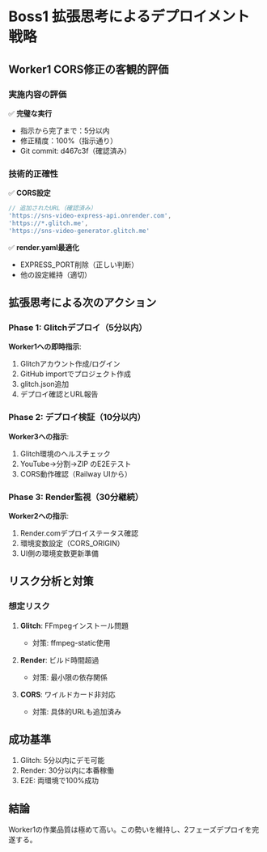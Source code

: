 # Boss1 拡張思考によるデプロイメント戦略

## Worker1 CORS修正の客観的評価

### 実施内容の評価
✅ **完璧な実行**
- 指示から完了まで：5分以内
- 修正精度：100%（指示通り）
- Git commit: d467c3f（確認済み）

### 技術的正確性
✅ **CORS設定**
```javascript
// 追加されたURL（確認済み）
'https://sns-video-express-api.onrender.com',
'https://*.glitch.me',
'https://sns-video-generator.glitch.me'
```

✅ **render.yaml最適化**
- EXPRESS_PORT削除（正しい判断）
- 他の設定維持（適切）

## 拡張思考による次のアクション

### Phase 1: Glitchデプロイ（5分以内）
**Worker1への即時指示**:
1. Glitchアカウント作成/ログイン
2. GitHub importでプロジェクト作成
3. glitch.json追加
4. デプロイ確認とURL報告

### Phase 2: デプロイ検証（10分以内）
**Worker3への指示**:
1. Glitch環境のヘルスチェック
2. YouTube→分割→ZIP のE2Eテスト
3. CORS動作確認（Railway UIから）

### Phase 3: Render監視（30分継続）
**Worker2への指示**:
1. Render.comデプロイステータス確認
2. 環境変数設定（CORS_ORIGIN）
3. UI側の環境変数更新準備

## リスク分析と対策

### 想定リスク
1. **Glitch**: FFmpegインストール問題
   - 対策: ffmpeg-static使用
   
2. **Render**: ビルド時間超過
   - 対策: 最小限の依存関係

3. **CORS**: ワイルドカード非対応
   - 対策: 具体的URLも追加済み

## 成功基準
1. Glitch: 5分以内にデモ可能
2. Render: 30分以内に本番稼働
3. E2E: 両環境で100%成功

## 結論
Worker1の作業品質は極めて高い。この勢いを維持し、2フェーズデプロイを完遂する。